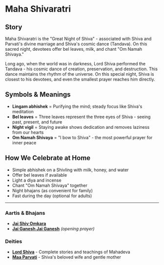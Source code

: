 # Maha Shivaratri

## Story

Maha Shivaratri is the "Great Night of Shiva" - associated with Shiva and Parvati's divine marriage and Shiva's cosmic dance (Tandava). On this sacred night, devotees offer bel leaves, milk, and chant "Om Namah Shivaya."

Long ago, when the world was in darkness, Lord Shiva performed the Tandava - his cosmic dance of creation, preservation, and destruction. This dance maintains the rhythm of the universe. On this special night, Shiva is closest to his devotees, and even the smallest prayer reaches him directly.

## Symbols & Meanings

- **Lingam abhishek** = Purifying the mind; steady focus like Shiva's meditation
- **Bel leaves** = Three leaves represent the three eyes of Shiva - seeing past, present, and future
- **Night vigil** = Staying awake shows dedication and removes laziness from our hearts
- **Om Namah Shivaya** = "I bow to Shiva" - the most powerful prayer for inner peace

## How We Celebrate at Home

- Simple abhishek on a Shivling with milk, honey, and water
- Offer bel leaves if available
- Light a diya and incense
- Chant "Om Namah Shivaya" together
- Night bhajans (as convenient for family)
- Fast during the day (optional for adults)

---

### Aartis & Bhajans

- **[Jai Shiv Omkara](../section2-aartis-bhajans/08-jai-shiv-omkara.md)**
- **[Jai Ganesh Jai Ganesh](../section2-aartis-bhajans/06-jai-ganesh.md)** *(opening prayer)*

### Deities

- **[Lord Shiva](../section3-deities/01-lord-shiva.md)** - Complete stories and teachings of Mahadeva
- **[Maa Parvati](../section3-deities/08-maa-parvati.md)** - Shiva's beloved wife and gentle mother